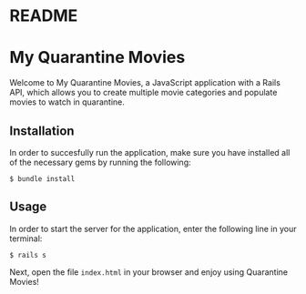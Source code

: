 # README
# My Quarantine Movies

Welcome to My Quarantine Movies, a JavaScript application with a Rails API, which allows you to create multiple movie categories and populate movies to watch in quarantine.


## Installation


In order to succesfully run the application, make sure you have installed all of the necessary gems by running the following:



 ``$ bundle install``


 ## Usage
 

In order to start the server for the application, enter the following line in your terminal:


``$ rails s``


Next, open the file ``index.html`` in your browser and enjoy using Quarantine Movies!